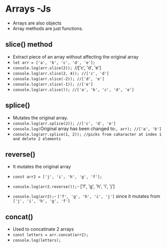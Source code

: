 # Arrays -Js

- Arrays are also objects
- Array methods are just functions.

## slice() method

- Extract piece of an array without affecting the original array
- `let arr = ['a', 'b', 'c', 'd', 'e'];`
- `console.log(arr.slice(2)); `//['c', 'd', 'e']
- `console.log(arr.slice(2, 4)); //['c', 'd']`
- `console.log(arr.slice(-2)); //['d', 'e']`
- `console.log(arr.slice(-1)); //['e']`
- `console.log(arr.slice()); //['a', 'b', 'c', 'd', 'e']`

## splice()

- Mutates the original array.
- `console.log(arr.splice(2)); //['c', 'd', 'e']`
- `console.log(`Original array has been changed to:`, arr); //['a', 'b']`
- `console.log(arr.splice(1, 2)); //picks from caharacter at index 1 and delete 2 elements`

## reverse()

- It mutates the original array

- `const arr2 = ['j', 'i', 'h', 'g', 'f'];`
- `console.log(arr2.reverse());`- ['f', 'g', 'h', 'i', 'j']
- `console.log(arr2);`- `['f', 'g', 'h', 'i', 'j']` since it mutates from `['j', 'i', 'h', 'g', 'f']`

## concat()

- Used to concatinate 2 arrays
- `const letters = arr.concat(arr2);`
- `console.log(letters);`
